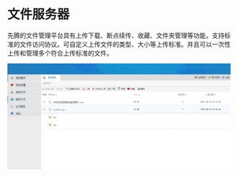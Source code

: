 # 文件服务器

先腾的文件管理平台具有上传下载、断点续传、收藏、文件夹管理等功能，支持标准的文件访问协议。可自定义上传文件的类型、大小等上传标准。并且可以一次性上传和管理多个符合上传标准的文件。

![](../assets/image7.jpeg)

